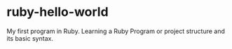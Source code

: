 # ruby-hello-world
My first program in Ruby. Learning a Ruby Program or project structure and its basic syntax.
